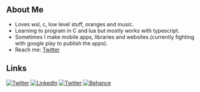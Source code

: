 ##  About Me
- Loves wsl, c, low level stuff, oranges and music.
- Learning to program in C and lua but mostly works with typescript.
- Sometimes I make mobile apps, libraries and websites.(currently fighting with google play to publish the apps).
- Reach me:  [Twitter](https://x.com/byir0nic)

##  Links
[![Twitter](https://img.shields.io/badge/Portfolio-black.svg?logo=kofi&logoColor=white)](https://byrohit.live) 
[![LinkedIn](https://img.shields.io/badge/LinkedIn-%230077B5.svg?logo=linkedin&logoColor=white)](https://linkedin.com/in/)
[![Twitter](https://img.shields.io/badge/Twitter-black.svg?logo=X&logoColor=white)](https://x.com/byir0nic) 
[![Behance](https://img.shields.io/badge/behance-blue.svg?logo=behance&logoColor=white)](https://www.behance.net/Rohit_Portfolio)




